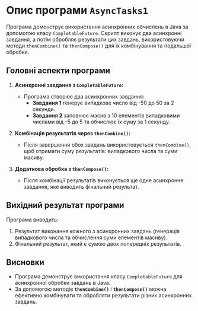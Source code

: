 # Опис програми `AsyncTasks1`

Програма демонструє використання асинхронних обчислень в Java за допомогою класу `CompletableFuture`. Скрипт виконує два асинхронні завдання, а потім обробляє результати цих завдань, використовуючи методи `thenCombine()` та `thenCompose()` для їх комбінування та подальшої обробки.

## Головні аспекти програми

1. **Асинхронні завдання з `CompletableFuture`:**
    - Програма створює два асинхронних завдання:
        - **Завдання 1** генерує випадкове число від -50 до 50 за 2 секунди.
        - **Завдання 2** заповнює масив з 10 елементів випадковими числами від -5 до 5 та обчислює їх суму за 1 секунду.

2. **Комбінація результатів через `thenCombine()`:**
    - Після завершення обох завдань використовується `thenCombine()`, щоб отримати суму результатів: випадкового числа та суми масиву.

3. **Додаткова обробка з `thenCompose()`:**
    - Після комбінації результатів виконується ще одне асинхронне завдання, яке виводить фінальний результат.

## Вихідний результат програми

Програма виводить:

1. Результат виконання кожного з асинхронних завдань (генерація випадкового числа та обчислення суми елементів масиву).
2. Фінальний результат, який є сумою двох попередніх результатів.


## Висновки

- Програма демонструє використання класу `CompletableFuture` для асинхронної обробки завдань в Java.
- За допомогою методів **`thenCombine()`** і **`thenCompose()`** можна ефективно комбінувати та обробляти результати різних асинхронних завдань.